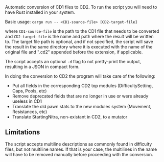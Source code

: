 Automatic conversion of CD1 files to CD2. To run the script you will need to have Rust installed in your system. 

Basic usage: ```cargo run -- <CD1-source-file> [CD2-target-file]```

where ```CD1-source-file``` is the path to the CD1 file that needs to be converted and ```CD2-target-file``` is the name and path where the result will be written to.
The target file path is optional, and if not specified, the script will save the result in the same directory where it is executed with the name of the original file
and ".cd2" appended before the extension, if applicable. 

The script accepts an optional ```-d``` flag to not pretty-print the output, resulting in a JSON in compact form. 

In doing the conversion to CD2 the program will take care of the following:

+ Put all fields in the corresponding CD2 top modules (DifficultySetting, Caps, Pools, etc)
+ Remove deprecated fields that are no longer in use or were already useless in CD1 
+ Translate the old pawn stats to the new modules system (Movement, Resistances, etc)
+ Translate StartingNitra, non-existant in CD2, to a mutator

## Limitations
The script accepts multiline descriptions as commonly found in difficulty files, but not multiline names. If that is your case, the multilines in the name 
will have to be removed manually before proceeding with the conversion. 
